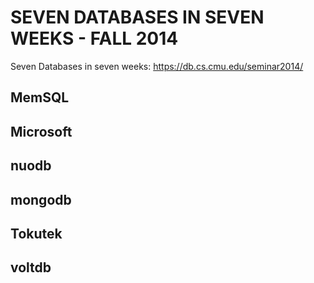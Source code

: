 # SEVEN DATABASES IN SEVEN WEEKS - FALL 2014

Seven Databases in seven weeks: https://db.cs.cmu.edu/seminar2014/


## MemSQL

## Microsoft

## nuodb

## mongodb

## Tokutek

## voltdb